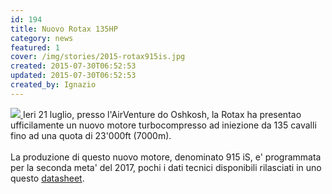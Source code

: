 ```yaml
---
id: 194
title: Nuovo Rotax 135HP
category: news
featured: 1
cover: /img/stories/2015-rotax915is.jpg
created: 2015-07-30T06:52:53
updated: 2015-07-30T06:52:53
created_by: Ignazio
---
```


<a href="/img/stories/2015-rotax915is.jpg" target="_blank">
    <img class="float-start mr-3 mb-4 w-[300px]" src="/img/stories/2015-rotax915is.jpg"/>
</a>
Ieri 21 luglio, presso l'AirVenture do Oshkosh, la Rotax ha presentao ufficilamente un nuovo motore turbocompresso ad iniezione da 135 cavalli fino ad una quota di 23'000ft (7000m).<br />
<br />
La produzione di questo nuovo motore, denominato 915 iS, e' programmata per la seconda meta' del 2017, pochi i dati tecnici disponibili rilasciati in uno questo
<a href="/docs/2015-rotax 915-is-datasheet-072015.pdf" target="_blank">datasheet</a>.
